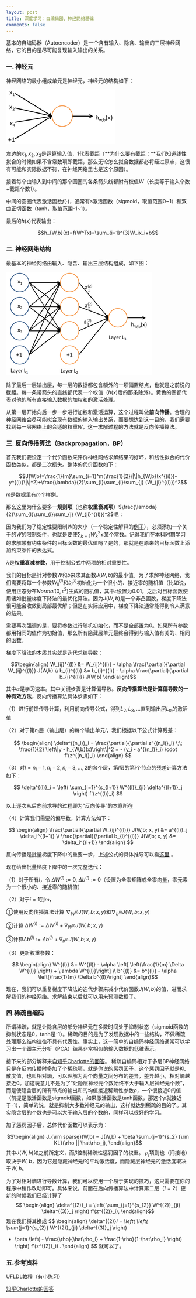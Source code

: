 ```yaml
---
layout: post
title: 深度学习：自编码器、神经网络基础
comments: false
---
```


<!--more-->

基本的自编码器（Autoencoder）是一个含有输入、隐含、输出的三层神经网络，它的目的是尽可能复现输入输出的关系。

### 一. 神经元 ###

神经网络的最小组成单元是神经元，神经元的结构如下：

![nnu](/public/images/2017-2-25-aenn/nnu.png)

左边的$x_1,x_2,x_3$是运算输入值，$1$代表截距（**为什么要有截距：**我们知道线性拟合的时候如果不含常数项即截距，那么无论怎么拟合数据都必将经过原点，这很有可能和实际数据不符，在神经网络里也是这个原因）。

接着每个由输入到中间的那个圆圈的各条箭头线都附有权值$W$（长度等于输入个数+截距个数1）。

中间的圆圈代表激活函数$f(\cdot)$，通常有s激活函数（sigmoid，取值范围0~1）和双曲正切函数（tanh，取值范围-1~1）。

最后的$h(x)$代表输出：

$$h_{W,b}(x)=f(W^Tx)=\sum_{i=1}^{3}W_ix_i+b$$



### 二. 神经网络结构 ###

最基本的神经网络由输入、隐含、输出三层结构组成，如下图：

![nnu](/public/images/2017-2-25-aenn/nn.png)

除了最后一层输出层，每一层的数据都包含额外的一项偏置结点，也就是之前说的截距。每一条带箭头的直线都代表一个权值（$h(x)$后的那条除外）。黄色的圈都代表对他的所有直接输入数据的加权和的激活处理。

从第一层开始向后一步一步进行加权和激活运算，这个过程叫做**前向传播**。合理的神经网络会尽可能拟合现有数据的输入输出关系，而要想达到这一目的，我们需要找到每一层网络上的合适的权重$W$，这一求解过程的方法就是反向传播算法。

### 三. 反向传播算法（Backpropagation，BP） ###

首先我们要设定一个代价函数来评价神经网络求解结果的好坏，和线性拟合的代价函数类似，都是二次损失。整体的代价函数如下：

$$J(W,b)=\frac{1}{m}\sum_{i=1}^m(\frac{1}{2}\|\|h_{W,b}(x^{(i)})-y^{(i)}\|\|^2)+\frac{\lambda}{2}\sum_{l}\sum_{i}\sum_{j} (W_{ji}^{(l)})^2$$

$m$是数据里有$m$个样例。

那么这里为什么要多一**规则项**（也称**权重衰减项**）$\frac{\lambda}{2}\sum_{l}\sum_{i}\sum_{j} (W_{ji}^{(l)})^2$呢：

因为我们为了稳定性要限制$W$的大小（一个稳定性解释的[例子](https://www.zhihu.com/question/28221429/answer/53858036)），必须添加一个关于的$W$的限制条件，也就是要使$\sum_{k=1}W_k^2\leqslant$某个常数。记得我们在本科时期学习的求解带有约束条件的目标函数的最优值吗？是的，那就是在原来的目标函数上添加约束条件的表达式。

$\lambda$是**权重衰减参数**，用于控制公式中两项的相对重要性。

我们的目标是针对参数$W$和$b$来求其函数$J(W,b)$的最小值。为了求解神经网络，我们需要将每一个参数$W^{(l)}_{ij}$和$b^{(l)}_i$初始化为一个很小的、接近零的随机值（比如说，使用正态分布${Normal}(0,\epsilon^2)$生成的随机值，其中$\epsilon$设置为0.01，之后对目标函数使用诸如批量梯度下降法的最优化算法。因为$J(W, b)$是一个非凸函数，梯度下降法很可能会收敛到局部最优解；但是在实际应用中，梯度下降法通常能得到令人满意的结果。

需要再次强调的是，要将参数进行随机初始化，而不是全部置为0。如果所有参数都用相同的值作为初始值，那么所有隐藏层单元最终会得到与输入值有关的、相同的函数。

梯度下降法的本质其实就是迭代求编导数：

$$\begin{align}
W_{ij}^{(l)} &= W_{ij}^{(l)} - \alpha \frac{\partial}{\partial W_{ij}^{(l)}} J(W,b) \\
b_{i}^{(l)} &= b_{i}^{(l)} - \alpha \frac{\partial}{\partial b_{i}^{(l)}} J(W,b)
\end{align}$$

其中$\alpha$是学习速率。其中关键步骤是计算偏导数。**反向传播算法是计算偏导数的一种有效方法**，反向传播算法具体步骤如下：

（1）进行前馈传导计算，利用前向传导公式，得到$L_2, L_3, \ldots$直到输出层$L_{n_l}$的激活值

（2）对于第$n_l$层（输出层）的每个输出单元$i$，我们根据以下公式计算残差：

$$
\begin{align}
\delta^{(n_l)}_i
= \frac{\partial}{\partial z^{(n_l)}_i} \;\;
        \frac{1}{2} \left\|y - h_{W,b}(x)\right\|^2 = - (y_i - a^{(n_l)}_i) \cdot f'(z^{(n_l)}_i)
\end{align}
$$

（3）对$l = n_l-1, n_l-2, n_l-3, \ldots, 2$的各个层，第$l$层的第$i$个节点的残差计算方法如下：

$$ 
\delta^{(l)}_i = \left( \sum_{j=1}^{s_{l+1}} W^{(l)}_{ji} \delta^{(l+1)}_j \right) f'(z^{(l)}_i)
$$

以上逐次从后向前求导的过程即为“反向传导”的本意所在

（4）计算我们需要的偏导数，计算方法如下：

$$ 
\begin{align}
\frac{\partial}{\partial W_{ij}^{(l)}} J(W,b; x, y) &= a^{(l)}_j \delta_i^{(l+1)} \\
\frac{\partial}{\partial b_{i}^{(l)}} J(W,b; x, y) &= \delta_i^{(l+1)}
\end{align}
$$


反向传播是批量梯度下降中的重要一步，上述公式的具体推导可以看[这里](http://deeplearning.stanford.edu/wiki/index.php/反向传导算法) 。

现在给出批量梯度下降中的一次完整迭代：

（1）对于所有$l$，令 $\Delta W^{(l)} := 0$, $\Delta b^{(l)}:= 0$（设置为全零矩阵或全零向量，零元素为一个很小的、接近零的随机值）

（2）对于$i = 1$到$m$，

①使用反向传播算法计算 $\nabla_{W^{(l)}} J(W,b;x,y)$和$\nabla_{b^{(l)}} J(W,b;x,y)$

②计算 $\Delta W^{(l)} := \Delta W^{(l)} + \nabla_{W^{(l)}} J(W,b;x,y)$

③计算$\Delta b^{(l)} := \Delta b^{(l)} + \nabla_{b^{(l)}} J(W,b;x,y)$

（3）更新权重参数：

$$ \begin{align}
W^{(l)} &= W^{(l)} - \alpha \left[ \left(\frac{1}{m} \Delta W^{(l)} \right) + \lambda W^{(l)}\right] \\
b^{(l)} &= b^{(l)} - \alpha \left[\frac{1}{m} \Delta b^{(l)}\right]
\end{align}$$

现在，我们可以重复梯度下降法的迭代步骤来减小代价函数$J(W,b)$的值，进而求解我们的神经网络。求解结束以后就可以用来预测数据了。

### 四.稀疏自编码 ###

所谓稀疏，就是让隐含层的部分神经元在多数时间处于抑制状态（sigmoid函数的抑制状态是0，tanh是-1）。稀疏的目的是为了发现数据中的一些结构，不做稀疏处理那么结构往往不具有代表性。事实上，这一简单的自编码神经网络通常可以学习出一个跟主元分析（PCA）结果非常相似的输入数据的低维表示。

接下来的部分解释来自[知乎Charlotte的回答](https://www.zhihu.com/question/48293186/answer/110250115)。
稀疏自编码相对于多层BP神经网络只是在反向传播时多加了个稀疏项，就是你说的惩罚因子，这个惩罚因子就是KL散度值，也叫相对熵，可以理解为两个向量之间分布的差异，差异越小，相对熵越接近0。加这玩意儿不是为了“让隐层神经元个数始终不大于输入层神经元个数”，而是使隐含层的所有节点的输出和的均值接近稀疏性参数$\rho$，一个很接近0的值（前提是激活函数是sigmoid函数，如果激活函数是tanh函数，那这个$\rho$就接近于-1），简单的说，就是抑制大多数神经元的输出，这样就达到稀疏的目的了。其实隐含层的个数也是可以大于输入层的个数的，同样可以很好的学习。 

加了惩罚因子后，总体代价函数可以表示为：

$$\begin{align}
J_{\rm sparse}(W,b) = J(W,b) + \beta \sum_{j=1}^{s_2} {\rm KL}(\rho || \hat\rho_j),
\end{align}$$
其中$J(W,b)$如之前所定义，而$\beta$控制稀疏性惩罚因子的权重。 $\hat\rho_j$项则也（间接地）取决于$W,b$，因为它是隐藏神经元$j$的平均激活度，而隐藏层神经元的激活度取决于$W,b$。

为了对相对熵进行导数计算，我们可以使用一个易于实现的技巧，这只需要在你的程序中稍作改动即可。具体来说，前面在后向传播算法中计算第二层（$l=2$）更新的时候我们已经计算了
$$
\begin{align}
\delta^{(2)}_i = \left( \sum_{j=1}^{s_{2}} W^{(2)}_{ji} \delta^{(3)}_j \right) f'(z^{(2)}_i),
\end{align}$$
现在我们将其换成
$$
\begin{align}
\delta^{(2)}_i =
  \left( \left( \sum_{j=1}^{s_{2}} W^{(2)}_{ji} \delta^{(3)}_j \right)
+ \beta \left( - \frac{\rho}{\hat\rho_i} + \frac{1-\rho}{1-\hat\rho_i} \right) \right) f'(z^{(2)}_i) .
\end{align}
$$
就可以了。

### 五.参考资料 ###

[UFLDL教程](http://deeplearning.stanford.edu/wiki/index.php/UFLDL教程)（有小练习）

[知乎Charlotte的回答](https://www.zhihu.com/question/48293186/answer/110250115)

